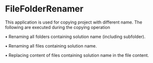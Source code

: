 # FileFolderRenamer
This application is used for copying project with different name. The following are executed during the copying operation

•	Renaming all folders containing solution name (including subfolder).

•	Renaming all files containing solution name.

•	Replacing content of files containing solution name in the file content.
